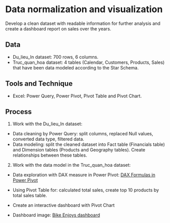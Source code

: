 # Data normalization and visualization
Develop a clean dataset with readable information for further analysis and create a dashboard report on sales over the years.
## Data
- Du_lieu_In dataset: 700 rows, 6 columns.
- Truc_quan_hoa dataset: 4 tables (Calendar, Customers, Products, Sales) that have been data modeled according to the Star Schema.
## Tools and Technique
- Excel: Power Query, Power Pivot, Pivot Table and Pivot Chart.
## Process
1. Work with the Du_lieu_In dataset:
- Data cleaning by Power Query: split columns, replaced Null values, converted data type, filtered data.
- Data modeling: split the cleaned dataset into Fact table (Financials table) and Dimension tables (Products and Geography tables). Create relationships between these tables.
2. Work with the data model in the Truc_quan_hoa dataset:
- Data exploration with DAX measure in Power Pivot: [DAX Formulas in Power Pivot](https://github.com/trieunh10-portfolio/Data-normalization-and-visualization/blob/main/DAX%20Formula%20in%20Power%20Pivot.md)
  
- Using Pivot Table for: calculated total sales, create top 10 products by total sales table.
- Create an interactive dashboard with Pivot Chart

- Dashboard image: [Bike Enjoys dashboard](https://github.com/trieunh10-portfolio/Data-normalization-and-visualization/blob/main/Bike%20Enjoys%20dashboard.jpg)
